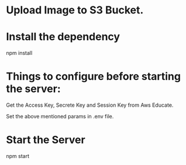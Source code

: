 # Upload Image to S3 Bucket.

# Install the dependency

npm install

# Things to configure before starting the server:

Get the Access Key, Secrete Key and Session Key from Aws Educate.

Set the above mentioned params in .env file.

# Start the Server

npm start
